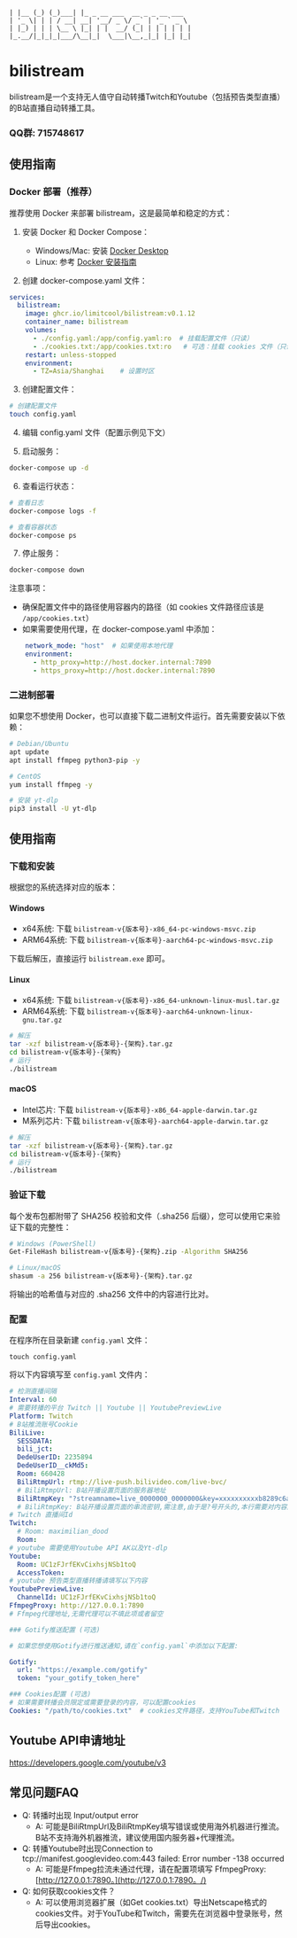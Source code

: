 ```   _
| |__ (_) (_)___| |_ _ __ ___  __ _ _ __ ___
| '_ \| | | / __| __| '__/ _ \/ _` | '_ ` _ \
| |_) | | | \__ \ |_| | |  __/ (_| | | | | | |
|_.__/|_|_|_|___/\__|_|  \___|\__,_|_| |_| |_|
```


# bilistream

bilistream是一个支持无人值守自动转播Twitch和Youtube（包括预告类型直播）的B站直播自动转播工具。

### QQ群: 715748617

## 使用指南

### Docker 部署（推荐）

推荐使用 Docker 来部署 bilistream，这是最简单和稳定的方式：

1. 安装 Docker 和 Docker Compose：
   - Windows/Mac: 安装 [Docker Desktop](https://www.docker.com/products/docker-desktop)
   - Linux: 参考 [Docker 安装指南](https://docs.docker.com/engine/install/)

2. 创建 docker-compose.yaml 文件：
```yaml
services:
  bilistream:
    image: ghcr.io/limitcool/bilistream:v0.1.12
    container_name: bilistream
    volumes:
      - ./config.yaml:/app/config.yaml:ro  # 挂载配置文件（只读）
      - ./cookies.txt:/app/cookies.txt:ro   # 可选：挂载 cookies 文件（只读）
    restart: unless-stopped
    environment:
      - TZ=Asia/Shanghai    # 设置时区
```

3. 创建配置文件：
```bash
# 创建配置文件
touch config.yaml
```

4. 编辑 config.yaml 文件（配置示例见下文）

5. 启动服务：
```bash
docker-compose up -d
```

6. 查看运行状态：
```bash
# 查看日志
docker-compose logs -f

# 查看容器状态
docker-compose ps
```

7. 停止服务：
```bash
docker-compose down
```

注意事项：
- 确保配置文件中的路径使用容器内的路径（如 cookies 文件路径应该是 `/app/cookies.txt`）
- 如果需要使用代理，在 docker-compose.yaml 中添加：
```yaml
    network_mode: "host"  # 如果使用本地代理
    environment:
      - http_proxy=http://host.docker.internal:7890
      - https_proxy=http://host.docker.internal:7890
```

### 二进制部署

如果您不想使用 Docker，也可以直接下载二进制文件运行。首先需要安装以下依赖：

```bash
# Debian/Ubuntu
apt update
apt install ffmpeg python3-pip -y

# CentOS
yum install ffmpeg -y

# 安装 yt-dlp
pip3 install -U yt-dlp
```

## 使用指南

### 下载和安装

根据您的系统选择对应的版本：

#### Windows
- x64系统: 下载 `bilistream-v{版本号}-x86_64-pc-windows-msvc.zip`
- ARM64系统: 下载 `bilistream-v{版本号}-aarch64-pc-windows-msvc.zip`

下载后解压，直接运行 `bilistream.exe` 即可。

#### Linux
- x64系统: 下载 `bilistream-v{版本号}-x86_64-unknown-linux-musl.tar.gz`
- ARM64系统: 下载 `bilistream-v{版本号}-aarch64-unknown-linux-gnu.tar.gz`

```bash
# 解压
tar -xzf bilistream-v{版本号}-{架构}.tar.gz
cd bilistream-v{版本号}-{架构}
# 运行
./bilistream
```

#### macOS
- Intel芯片: 下载 `bilistream-v{版本号}-x86_64-apple-darwin.tar.gz`
- M系列芯片: 下载 `bilistream-v{版本号}-aarch64-apple-darwin.tar.gz`

```bash
# 解压
tar -xzf bilistream-v{版本号}-{架构}.tar.gz
cd bilistream-v{版本号}-{架构}
# 运行
./bilistream
```

### 验证下载

每个发布包都附带了 SHA256 校验和文件（.sha256 后缀），您可以使用它来验证下载的完整性：

```bash
# Windows (PowerShell)
Get-FileHash bilistream-v{版本号}-{架构}.zip -Algorithm SHA256

# Linux/macOS
shasum -a 256 bilistream-v{版本号}-{架构}.tar.gz
```

将输出的哈希值与对应的 .sha256 文件中的内容进行比对。

### 配置

在程序所在目录新建 `config.yaml` 文件：

```
touch config.yaml
```

将以下内容填写至 `config.yaml` 文件内：


``` yaml
# 检测直播间隔
Interval: 60
# 需要转播的平台 Twitch || Youtube || YoutubePreviewLive
Platform: Twitch
# B站推流账号Cookie
BiliLive:
  SESSDATA:
  bili_jct:
  DedeUserID: 2235894
  DedeUserID__ckMd5:
  Room: 660428
  BiliRtmpUrl: rtmp://live-push.bilivideo.com/live-bvc/
  # BiliRtmpUrl: B站开播设置页面的服务器地址
  BiliRtmpKey: "?streamname=live_0000000_0000000&key=xxxxxxxxxxb8289c6acc97xxxxxxxxx&schedule=rtmp&pflag=1"
  # BiliRtmpKey: B站开播设置页面的串流密钥,需注意,由于是?号开头的,本行需要对内容加双引号
# Twitch 直播间Id
Twitch:
  # Room: maximilian_dood
  Room:
# youtube 需要使用Youtube API AK以及Yt-dlp
Youtube:
  Room: UC1zFJrfEKvCixhsjNSb1toQ
  AccessToken:
# youtube 预告类型直播转播请填写以下内容
YoutubePreviewLive:
  ChannelId: UC1zFJrfEKvCixhsjNSb1toQ
FfmpegProxy: http://127.0.0.1:7890
# Ffmpeg代理地址,无需代理可以不填此项或者留空

### Gotify推送配置 (可选)

# 如果您想使用Gotify进行推送通知,请在`config.yaml`中添加以下配置:

Gotify:
  url: "https://example.com/gotify"
  token: "your_gotify_token_here"

### Cookies配置 (可选)
# 如果需要转播会员限定或需要登录的内容，可以配置cookies
Cookies: "/path/to/cookies.txt"  # cookies文件路径，支持YouTube和Twitch
```

## Youtube API申请地址

https://developers.google.com/youtube/v3

## 常见问题FAQ

- Q: 转播时出现 Input/output error
  - A: 可能是BiliRtmpUrl及BiliRtmpKey填写错误或使用海外机器进行推流。B站不支持海外机器推流，建议使用国内服务器+代理推流。
- Q: 转播Youtube时出现Connection to tcp://manifest.googlevideo.com:443 failed: Error number -138 occurred
  - A: 可能是Ffmpeg拉流未通过代理，请在配置项填写 FfmpegProxy: [http://127.0.0.1:7890。](http://127.0.0.1:7890。/)
- Q: 如何获取cookies文件？
  - A: 可以使用浏览器扩展（如Get cookies.txt）导出Netscape格式的cookies文件。对于YouTube和Twitch，需要先在浏览器中登录账号，然后导出cookies。
